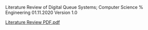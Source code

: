Literature Review of Digital Queue Systems; Computer Science % Engineering 01.11.2020 Version 1.0

[Literature Review PDF.pdf](https://github.com/CankayaUniversity/ceng-407-408-2020-2021-Integrating-Digital-Queue-Line-Order-Screens-Into-Phone-Application-Express-/files/5471821/Literature.Review.PDF.pdf)
